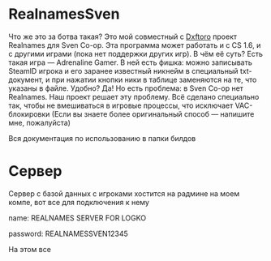 # RealnamesSven
Что же это за ботва такая?
Это мой совместный с [Dxftoro](https://github.com/Dxftoro) проект Realnames для Sven Co-op. Эта программа может работать и с CS 1.6, и с другими играми (пока нет поддержки других игр). В чём её суть?
Есть такая игра — Adrenaline Gamer. В ней есть фишка: можно записывать SteamID игрока и его заранее известный никнейм в специальный txt-документ, и при нажатии кнопки ники в таблице заменяются на те, что указаны в файле. Удобно? Да!
Но есть проблема: в Sven Co-op нет Realnames. Наш проект решает эту проблему. Всё сделано специально так, чтобы не вмешиваться в игровые процессы, что исключает VAC-блокировки
(Если вы знаете более оригинальный способ — напишите мне, пожалуйста)

Вся документация по использованию в папки билдов


# Сервер
Сервер с базой данных с игроками хостится на радмине на моем компе, вот все для подключения к нему

name: REALNAMES SERVER FOR LOGKO

password: REALNAMESSVEN12345

На этом все
